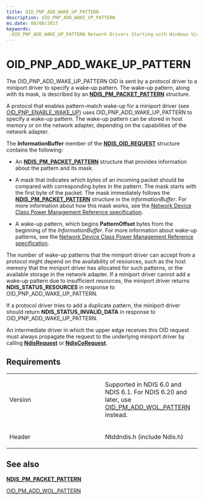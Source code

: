 ```yaml
---
title: OID_PNP_ADD_WAKE_UP_PATTERN
description: OID_PNP_ADD_WAKE_UP_PATTERN
ms.date: 08/08/2017
keywords: 
 -OID_PNP_ADD_WAKE_UP_PATTERN Network Drivers Starting with Windows Vista
---
```


# OID\_PNP\_ADD\_WAKE\_UP\_PATTERN





The OID\_PNP\_ADD\_WAKE\_UP\_PATTERN OID is sent by a protocol driver to a miniport driver to specify a wake-up pattern. The wake-up pattern, along with its mask, is described by an [**NDIS\_PM\_PACKET\_PATTERN**](/windows-hardware/drivers/ddi/ntddndis/ns-ntddndis-_ndis_pm_packet_pattern) structure.

A protocol that enables pattern-match wake-up for a miniport driver (see [OID\_PNP\_ENABLE\_WAKE\_UP](oid-pnp-enable-wake-up.md)) uses OID\_PNP\_ADD\_WAKE\_UP\_PATTERN to specify a wake-up pattern. The wake-up pattern can be stored in host memory or on the network adapter, depending on the capabilities of the network adapter.

The **InformationBuffer** member of the [**NDIS\_OID\_REQUEST**](/windows-hardware/drivers/ddi/oidrequest/ns-oidrequest-ndis_oid_request) structure contains the following:

-   An [**NDIS\_PM\_PACKET\_PATTERN**](/windows-hardware/drivers/ddi/ntddndis/ns-ntddndis-_ndis_pm_packet_pattern) structure that provides information about the pattern and its mask.

-   A mask that indicates which bytes of an incoming packet should be compared with corresponding bytes in the pattern. The mask starts with the first byte of the packet. The mask immediately follows the [**NDIS\_PM\_PACKET\_PATTERN**](/windows-hardware/drivers/ddi/ntddndis/ns-ntddndis-_ndis_pm_packet_pattern) structure in the *InformationBuffer*. For more information about how this mask works, see the [Network Device Class Power Management Reference specification](https://go.microsoft.com/fwlink/p/?linkid=27255).

-   A wake-up pattern, which begins **PatternOffset** bytes from the beginning of the *InformationBuffer*. For more information about wake-up patterns, see the [Network Device Class Power Management Reference specification](https://go.microsoft.com/fwlink/p/?linkid=27255).

The number of wake-up patterns that the miniport driver can accept from a protocol might depend on the availability of resources, such as the host memory that the miniport driver has allocated for such patterns, or the available storage in the network adapter. If a miniport driver cannot add a wake-up pattern due to insufficient resources, the miniport driver returns **NDIS\_STATUS\_RESOURCES** in response to OID\_PNP\_ADD\_WAKE\_UP\_PATTERN.

If a protocol driver tries to add a duplicate pattern, the miniport driver should return **NDIS\_STATUS\_INVALID\_DATA** in response to OID\_PNP\_ADD\_WAKE\_UP\_PATTERN.

An intermediate driver in which the upper edge receives this OID request must always propagate the request to the underlying miniport driver by calling [**NdisRequest**](/previous-versions/windows/hardware/network/ff554681(v=vs.85)) or [**NdisCoRequest**](/previous-versions/windows/hardware/network/ff551877(v=vs.85)).

## Requirements

<table>
<colgroup>
<col width="50%" />
<col width="50%" />
</colgroup>
<tbody>
<tr class="odd">
<td><p>Version</p></td>
<td><p>Supported in NDIS 6.0 and NDIS 6.1. For NDIS 6.20 and later, use <a href="oid-pm-add-wol-pattern.md" data-raw-source="[OID_PM_ADD_WOL_PATTERN](oid-pm-add-wol-pattern.md)">OID_PM_ADD_WOL_PATTERN</a> instead.</p></td>
</tr>
<tr class="even">
<td><p>Header</p></td>
<td>Ntddndis.h (include Ndis.h)</td>
</tr>
</tbody>
</table>

## See also


[**NDIS\_PM\_PACKET\_PATTERN**](/windows-hardware/drivers/ddi/ntddndis/ns-ntddndis-_ndis_pm_packet_pattern)

[OID\_PM\_ADD\_WOL\_PATTERN](oid-pm-add-wol-pattern.md)

 


